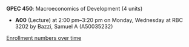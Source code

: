 **GPEC 450**: Macroeconomics of Development (4 units)

- **A00** (Lecture) at 2:00 pm–3:20 pm on Monday, Wednesday at RBC 3202 by Bazzi, Samuel A (A50035232)

[Enrollment numbers over time](./GPEC450.tsv)
